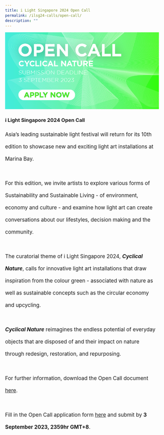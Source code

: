 ```yaml
---
title: i Light Singapore 2024 Open Call
permalink: /ilsg24-calls/open-call/
description: ""
---
```

<img src="/images/ILSG24%20Calls/ilsg2024-opencall.jpg">

### i Light Singapore 2024 Open Call 
<p style="font-size:17px; line-height:40px">
Asia’s leading sustainable light festival will return for its 10th edition to showcase new and exciting light art installations at Marina Bay.
<br><br>
For this edition, we invite artists to explore various forms of Sustainability and Sustainable Living - of environment, economy and culture - and examine how light art can create conversations about our lifestyles, decision making and the community.
<br><br>
The curatorial theme of i Light Singapore 2024, <b><i>Cyclical Nature</i></b>, calls for innovative light art installations that draw inspiration from the colour green - associated with nature as well as sustainable concepts such as the circular economy and upcycling.
<br><br>
<b><i>Cyclical Nature</i></b>  reimagines the endless potential of everyday objects that are disposed of and their impact on nature through redesign, restoration, and repurposing.
<br><br>
For further information, download the Open Call document <a target="_blank" href="/files/i%20light%20singapore%202024%20–%20open%20call.pdf">here</a>.
<br><br>
Fill in the Open Call application form&nbsp;<a target="_blank" href="https://forms.gle/qdCHvATqCLtAgJJ9A">here</a> and submit by <b>3 September 2023, 2359hr GMT+8</b>.</p>
